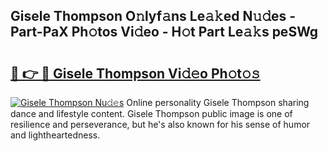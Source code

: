 ## Gisele Thompson O𝚗lyf𝚊ns Le𝚊𝚔ed N𝚞𝚍es - Part-PaX Ph𝚘tos Vi𝚍eo - H𝚘t Part Le𝚊𝚔s peSWg

# <h2><a href="http://hf4r62.feru.top/?c=Gisele+Thompson">🔗 👉 🔴 Gisele Thompson Vi𝚍𝚎o Ph𝚘t𝚘𝚜</a></h2>

[![Gisele Thompson Nu𝚍𝚎s](https://i.imgur.com/0TWrTi3.gif)](http://hf4r62.feru.top/?c=Gisele+Thompson)
Online personality Gisele Thompson sharing dance and lifestyle content. Gisele Thompson public image is one of resilience and perseverance, but he's also known for his sense of humor and lightheartedness. 
